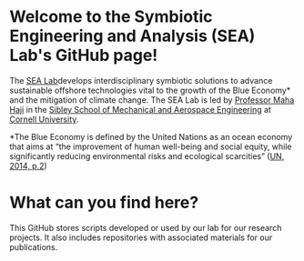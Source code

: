 
<!--
## Hi there 👋

**Here are some ideas to get you started:**

🙋‍♀️ A short introduction - what is your organization all about?
🌈 Contribution guidelines - how can the community get involved?
👩‍💻 Useful resources - where can the community find your docs? Is there anything else the community should know?
🍿 Fun facts - what does your team eat for breakfast?
🧙 Remember, you can do mighty things with the power of [Markdown](https://docs.github.com/github/writing-on-github/getting-started-with-writing-and-formatting-on-github/basic-writing-and-formatting-syntax)
-->
# Welcome to the Symbiotic Engineering and Analysis (SEA) Lab's GitHub page!
The [SEA Lab](https://sea.mae.cornell.edu)develops interdisciplinary symbiotic solutions to advance sustainable offshore technologies vital to the growth of the Blue Economy* and the mitigation of climate change. The SEA Lab is led by [Professor Maha Haji](https://www.mae.cornell.edu/faculty-directory/maha-haji) in the [Sibley School of Mechanical and Aerospace Engineering](https://www.mae.cornell.edu) at [Cornell University](http://cornell.edu/).

*The Blue Economy is defined by the United Nations as an ocean economy that aims at “the improvement of human well-being and social equity, while significantly reducing environmental risks and ecological scarcities” ([UN, 2014, p.2](https://sustainabledevelopment.un.org/content/documents/2978BEconcept.pdf))

# What can you find here?
This GitHub stores scripts developed or used by our lab for our research projects. It also includes repositories with associated materials for our publications.

